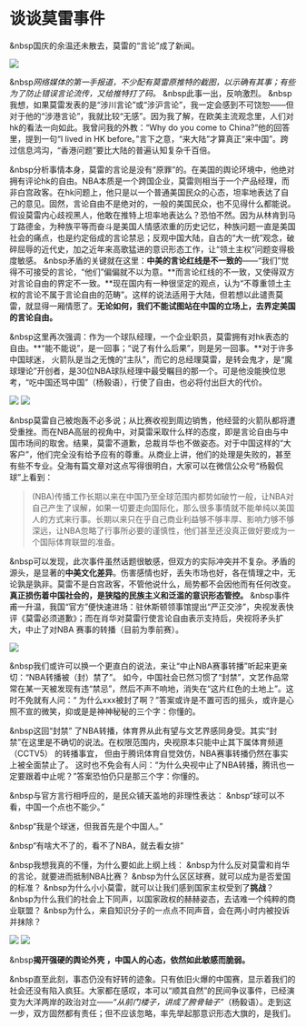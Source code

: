 ﻿
  # 谈谈莫雷事件


&nbsp国庆的余温还未散去，莫雷的“言论”成了新闻。

  ![](/assets/images/1.jpg)
 
&nbsp*网络媒体的第一手报道，不少配有莫雷原推特的截图，以示确有其事；有些为了防止错误言论流传，又给推特打了码。*
&nbsp此事一出，反响激烈。
&nbsp我想，如果莫雷发表的是“涉川言论”或“涉沪言论”，我一定会感到不可饶恕——但对于他的“涉港言论”，我就比较“无感”。因为我了解，在欧美主流观念里，人们对hk的看法一向如此。我曾问我的外教：“Why do you come to China?”他的回答里，提到一句“I lived in HK before。”言下之意，“来大陆”才算真正“来中国”。跨过信息鸿沟，“香港问题”要比大陆的普遍认知复杂千百倍。

&nbsp分析事情本身，莫雷的言论是没有“原罪”的。在美国的舆论环境中，他绝对拥有评论hk的自由。NBA本质是一个跨国企业，莫雷则相当于一个产品经理，而非白宫政客。在hk问题上，他只是以一个普通美国民众的心态，坦率地表达了自己的意见。固然，言论自由不是绝对的，一般的美国民众，也不见得什么都能说。假设莫雷内心歧视黑人，他敢在推特上坦率地表达么？恐怕不然。因为从林肯到马丁路德金，为种族平等而奋斗是美国人情感浓重的历史记忆，种族问题一直是美国社会的痛点，也是约定俗成的言论禁忌；反观中国大陆，自古的“大一统”观念，破碎屈辱的近代史，加之近年来高歌猛进的意识形态工作，让“领土主权”问题变得极度敏感。
&nbsp矛盾的关键就在这里：**中美的言论红线是不一致的**——“我们”觉得不可接受的言论，“他们”偏偏就不以为意。**而言论红线的不一致，又使得双方对言论自由的界定不一致。**现在国内有一种很坚定的观点，认为“不尊重领土主权的言论不属于言论自由的范畴”。这样的说法适用于大陆，但若想以此谴责莫雷，就显得一厢情愿了。**无论如何，我们不能试图站在中国的立场上，去界定美国的言论自由。**

&nbsp这里再次强调：作为一个球队经理，一个企业职员，莫雷拥有对hk表态的自由。**“能不能说”，是一回事；“说了有什么后果”，则是另一回事。**对于许多中国球迷， 火箭队是当之无愧的“主队”，而它的总经理莫雷，是转会鬼才，是“魔球理论”开创者，是30位NBA球队经理中最受瞩目的那一个。可是他没能换位思考，“吃中国还骂中国”（杨毅语），行使了自由，也必将付出巨大的代价。

  ![](/assets/images/2.jpg) ![](/assets/images/4.jpg)

&nbsp莫雷自己被炮轰不必多说；从比赛收视到周边销售，他经营的火箭队都将遭受重挫。而在NBA高层的视角中，对莫雷采取什么样的态度，即是言论自由与中国市场间的取舍。结果，莫雷不道歉，总裁肖华也不做姿态。对于中国这样的“大客户”，他们完全没有给予应有的尊重。从商业上讲，他们的处理是失败的，甚至有些不专业。殳海有篇文章对这点写得很明白，大家可以在微信公众号“杨毅侃球”上看到：

   > (NBA)传播工作长期以来在中国乃至全球范围内都势如破竹一般，让NBA对自己产生了误解，如果一切要走向国际化，那么很多事情就不能单纯以美国人的方式来行事。长期以来只在乎自己商业利益够不够丰厚、影响力够不够深远，让NBA忽略了行事所必要的谨慎性，他们甚至还没真正做好要成为一个国际体育联盟的准备。

&nbsp可以发现，此次事件虽然话题很敏感，但双方的实际冲突并不复杂。矛盾的源头，是显著的**中美文化差异**。伤害感情也好，丢失市场也好，各在情理之中，无论孰是孰非。莫雷不是白宫政客，不管他说什么，局势都不会因他而有任何改变。**真正损伤着中国社会的，是狭隘的民族主义和泛滥的意识形态管控。**
&nbsp事件甫一升温，我国“官方”便快速进场：驻休斯顿领事馆提出“严正交涉”，央视发表快评《莫雷必须道歉》；而在肖华对莫雷行使言论自由表示支持后，央视将矛头扩大，中止了对NBA 赛事的转播（目前为季前赛）。

  ![](/assets/images/5.jpg)

&nbsp我们或许可以换一个更直白的说法，来让“中止NBA赛事转播”听起来更亲切：“NBA转播被（封）禁了”。 如今，中国社会已然习惯了“封禁”，文艺作品常常在某一天被发现有违“禁忌”，然后不声不响地，消失在“这片红色的土地上”。这时不免就有人问：“ 为什么xxx被封了啊？”答案或许是不置可否的摇头，或许是心照不宣的微笑，抑或是是神神秘秘的三个字：你懂的。

&nbsp这回“封禁” 了NBA转播，体育界从此有望与文艺界感同身受。其实“封禁”在这里是不确切的说法。在权限范围内，央视原本只能中止其下属体育频道（CCTV5） 的转播事宜， 但由于腾讯体育自觉效仿，NBA赛事转播仍然在事实上被全面禁止了。 这时也不免会有人问：“为什么央视中止了NBA转播，腾讯也一定要跟着中止呢？”答案恐怕仍只是那三个字：你懂的。

&nbsp与官方言行相呼应的，是民众铺天盖地的非理性表达：
&nbsp“球可以不看，中国一个点也不能少。”

&nbsp“我是个球迷，但我首先是个中国人。”

&nbsp“有啥大不了的，看不了NBA，就去看女排”

&nbsp我想我真的不懂，为什么要如此上纲上线：
&nbsp为什么反对莫雷和肖华的言论，就要进而抵制NBA比赛？
&nbsp为什么区区球赛，就可以成为是否爱国的标准？
&nbsp为什么小小莫雷，就可以让我们感到国家主权受到了**挑战**？
&nbsp为什么我们的社会上下同声，以国家政权的赫赫姿态，去诘难一个纯粹的商业联盟？
&nbsp为什么，来自知识分子的一点点不同声音，会在两小时内被投诉并抹除？

   ![](/assets/images/7.jpg)  ![](/assets/images/6.jpg)

&nbsp**揭开强硬的舆论外壳 ，中国人的心态，依然如此敏感而脆弱。**

&nbsp直至此刻，事态仍没有好转的迹象。只有依旧火爆的中国赛，显示着我们的社会还没有陷入疯狂。大家都在感叹，本可以“顺其自然”的民间争议事件，已经演变为大洋两岸的政治对立——*“从前门楼子，讲成了胯骨轴子”*（杨毅语）。走到这一步，双方固然都有责任；但不应该忽略，率先举起那意识形态大旗的，是我们。
